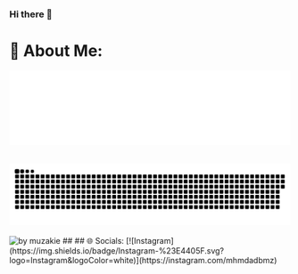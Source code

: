 ### Hi there 👋
# 💫 About Me:
![Intro](https://raw.githubusercontent.com/Muzakie-ID/Muzakie-ID/main/intro.svg) </br>
<div align="center">
  <picture>
    <source media="(prefers-color-scheme: dark)" srcset="https://github.com/Muzakie-ID/Muzakie-ID/blob/main/github-contribution-grid-snake-dark.svg" /> </br>
    <source media="(prefers-color-scheme: light), (prefers-color-scheme: no-preference)" srcset="https://github.com/Muzakie-ID/fatkhurrhn/blob/main/github-contribution-grid-snake.svg" />
    <img src="https://github.com/Muzakie-ID/Muzakie-ID/blob/main/github-contribution-grid-snake.svg" alt="github-snake" /> </br>
  </picture>
</div>
<br>
<div align="left">
  <img src="https://github-readme-activity-graph.vercel.app/graph?username=Muzakie-ID&theme=github-compact&radius=16" height="auto" alt="by muzakie"/>
##
## 🌐 Socials: 
[![Instagram](https://img.shields.io/badge/Instagram-%23E4405F.svg?logo=Instagram&logoColor=white)](https://instagram.com/mhmdadbmz) 